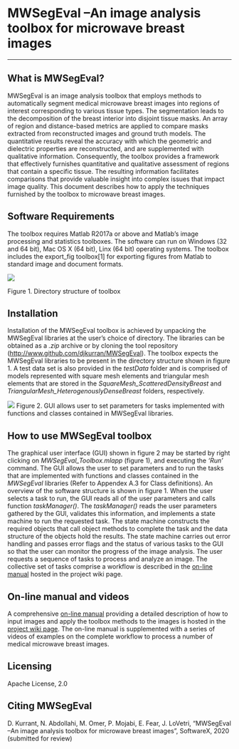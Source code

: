 # MWSegEval –An image analysis toolbox for microwave breast images

***

## What is MWSegEval?

MWSegEval is an image analysis toolbox that employs methods to automatically segment medical microwave breast images into regions of interest corresponding to various tissue types. The segmentation leads to the decomposition of the breast interior into disjoint tissue masks. An array of region and distance-based metrics are applied to compare masks extracted from reconstructed images and ground truth models. The quantitative results reveal the accuracy with which the geometric and dielectric properties are reconstructed, and are supplemented with qualitative information. Consequently, the toolbox provides a framework that effectively furnishes quantitative and qualitative assessment of regions that contain a specific tissue. The resulting information facilitates comparisons that provide valuable insight into complex issues that impact image quality. This document describes how to apply the techniques furnished by the toolbox to microwave breast images.

## Software Requirements

The toolbox requires Matlab R2017a or above and Matlab’s image processing and statistics toolboxes. The software can run on Windows (32 and 64 bit), Mac OS X (64 bit), Linx (64 bit) operating systems. The toolbox includes the export_fig toolbox[1] for exporting figures from Matlab to standard image and document formats.

![](https://github.com/djkurran/MWSegEval/blob/main/figures/figureReadMe_1.png)

Figure 1. Directory structure of toolbox

## Installation

Installation of the MWSegEval toolbox is achieved by unpacking the MWSegEval libraries at the user’s choice of directory. The libraries can be obtained as a *.zip* archive or by cloning the tool repository (http://www.github.com/djkurran/MWSegEval). The toolbox expects the MWSegEval libraries to be present in the directory structure shown in figure 1. A test data set is also provided in the *testData* folder and is comprised of models represented with square mesh elements and triangular mesh elements that are stored in the *SquareMesh_ScatteredDensityBreast* and *TriangularMesh_HeterogenouslyDenseBreast* folders, respectively.

![](https://github.com/djkurran/MWSegEval/blob/main/figures/figure2.png)
Figure 2. GUI allows user to set parameters for tasks implemented with functions and classes contained in MWSegEval libraries.

## How to use MWSegEval toolbox

The graphical user interface (GUI) shown in figure 2 may be started by right clicking on *MWSegEval_Toolbox.mlapp* (figure 1), and executing the *‘Run’* command. The GUI allows the user to set parameters and to run the tasks that are implemented with functions and classes contained in the *MWSegEval* libraries (Refer to Appendex A.3 for Class definitions). An overview of the software structure is shown in figure 1. When the user selects a task to run, the GUI reads all of the user parameters and calls function *taskManager()*. The *taskManager()* reads the user parameters gathered by the GUI, validates this information, and implements a state machine to run the requested task. The state machine constructs the required objects that call object methods to complete the task and the data structure of the objects hold the results. The state machine carries out error handling and passes error flags and the status of various tasks to the GUI so that the user can monitor the progress of the image analysis. The user requests a sequence of tasks to process and analyze an image. The collective set of tasks comprise a workflow is described in the [on-line manual](https://github.com/djkurran/MWSegEval/wiki) hosted in the project wiki page.

## On-line manual and videos

A comprehensive [on-line manual](https://github.com/djkurran/MWSegEval/wiki) providing a detailed description of how to input images and apply the toolbox methods to the images is hosted in the [project wiki page](https://github.com/djkurran/MWSegEval/wiki). The on-line manual is supplemented with a series of videos of examples on the complete workflow to process a number of medical microwave breast images. 

## Licensing

Apache License, 2.0

## Citing MWSegEval

D. Kurrant, N. Abdollahi, M. Omer, P. Mojabi, E. Fear, J. LoVetri, “MWSegEval –An image analysis toolbox for microwave breast images”, SoftwareX, 2020 (submitted for review) 




